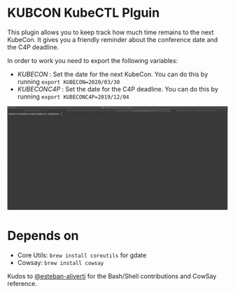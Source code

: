# KUBCON KubeCTL Plguin 

This plugin allows you to keep track how much time remains to the next KubeCon. It gives you a friendly reminder about the conference date and the C4P deadline. 

In order to work you need to export the following variables:
- *KUBECON* : Set the date for the next KubeCon.  You can do this by running `export KUBECON=2020/03/30`
- *KUBECONC4P* : Set the date for the C4P deadline. You can do this by running `export KUBECONC4P=2019/12/04`

![KubeCon Plugin](kubectl-kubecon.gif)

# Depends on 
- Core Utils: `brew install coreutils` for gdate
- Cowsay: `brew install cowsay`

Kudos to [@esteban-aliverti](http://github.com/esteban-aliverti) for the Bash/Shell contributions and CowSay reference. 

